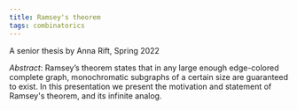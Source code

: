 ```yaml
---
title: Ramsey's theorem
tags: combinatorics
---
```


A senior thesis by Anna Rift, Spring 2022<!--more-->

*Abstract*: Ramsey’s theorem states that in any large enough edge-colored complete graph, monochromatic subgraphs of a certain size are guaranteed to exist. In this presentation we present the motivation and statement of Ramsey's theorem, and its infinite analog.